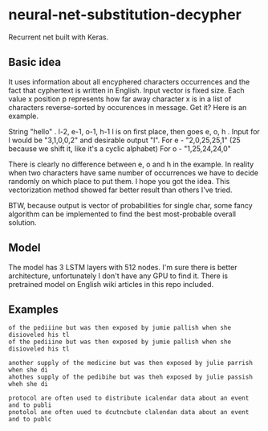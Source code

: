 # neural-net-substitution-decypher
Recurrent net built with Keras.

## Basic idea ##

It uses information about all encyphered characters occurrences and the fact that cyphertext is written in English.
Input vector is fixed size. Each value x position p represents how far away character x is in a list of characters reverse-sorted by occurences in message. Get it? Here is an example.

String "hello" .
l-2, e-1, o-1, h-1 
l is on first place, then goes e, o, h .
Input for l would be "3,1,0,0,2" and desirable output "l".
For e - "2,0,25,25,1" (25 because we shift it, like it's a cyclic alphabet)
For o - "1,25,24,24,0"

There is clearly no difference between e, o and h in the example. In reality when two characters have same number of occurrences we have to decide randomly on which place to put them.
I hope you got the idea.
This vectorization method showed far better result than others I've tried.

BTW, because output is vector of probabilities for single char, some fancy algorithm can be implemented to find the best most-probable overall solution.

## Model ##

The model has 3 LSTM layers with 512 nodes. I'm sure there is better architecture, unfortunately I don't have any GPU to find it.
There is pretrained model on English wiki articles in this repo included.

## Examples ##
```
of the pediiine but was then exposed by jumie pallish when she disioveled his tl
of the pediiine but was then exposed by jumie pallish when she disioveled his tl

another supply of the medicine but was then exposed by julie parrish when she di
ahothes supply of the pedibihe but was theh exposed by julie passish wheh she di

protocol are often used to distribute icalendar data about an event and to publi
pnotolol ane often uued to dcutncbute clalendan data about an event and to publc
```
